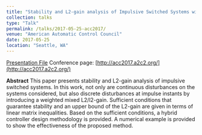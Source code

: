```yaml
---
title: "Stability and L2-gain analysis of Impulsive Switched Systems with Average Dwell Time: Application to Hybrid Control"
collection: talks
type: "Talk"
permalink: /talks/2017-05-25-acc2017/
venue: "American Automatic Control Council"
date: 2017-05-25
location: "Seattle, WA"
---
```


[Presentation File](https://positiveban.github.io/files/ACC2017.pdf)
Conference page: [http://acc2017.a2c2.org/](http://acc2017.a2c2.org/)

__Abstract__
This paper presents stability and L2-gain analysis of impulsive switched systems. In this work, not only are continuous disturbances on the systems considered, but also discrete disturbances at impulse instants by introducing a weighted mixed L2/l2-gain. Sufficient conditions that guarantee stability and an upper bound of the L2-gain are given in terms of linear matrix inequalities. Based on the sufficient conditions, a hybrid controller design methodology is provided. A numerical example is provided to show the effectiveness of the proposed method.
